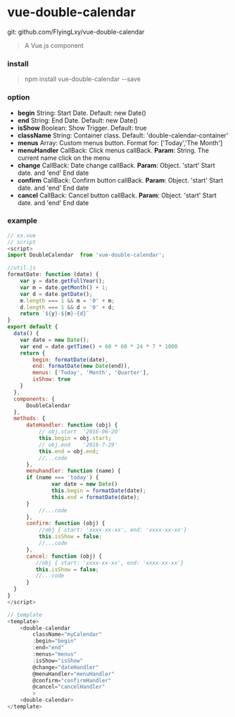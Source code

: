 # vue-double-calendar
git: github.com/FlyingLxy/vue-double-calendar
> A Vue.js component

### install
> npm install vue-double-calendar --save

### option
- **begin** String: Start Date. Default: new Date()
- **end** String: End Date. Default: new Date()
- **isShow** Boolean: Show Trigger. Default: true
- **className** String: Container class. Default: 'double-calendar-container'
- **menus** Array: Custom menus button. Format for: ['Today','The Month']
- **menuHandler** CallBack: Click menus callBack. **Param**: String. The current name click on the menu
- **change** CallBack: Date change callBack. **Param**: Object. 'start' Start date.  and 'end' End date
- **confirm** CallBack:  Confirm button callBack. **Param**: Object. 'start' Start date.  and 'end' End date
- **cancel** CallBack: Cancel button callBack. **Param**: Object. 'start' Start date.  and 'end' End date


### example
```javascript
// xx.vue
// script
<script>
import DoubleCalendar  from 'vue-double-calendar';

//util.js
formatDate: function (date) {
    var y = date.getFullYear();
    var m = date.getMonth() + 1;
    var d = date.getDate();
    m.length === 1 && m = '0' + m;
    d.length === 1 && d = '0' + d;
    return `${y}-${m}-{d}`
}
export default {
  data() {
    var date = new Date();
    var end = date.getTime() + 60 * 60 * 24 * 7 * 1000
    return {
        begin: formatDate(date),
        end: formatDate(new Date(end)),
        menus: ['Today', 'Month', 'Quarter'],
        isShow: true
    }
  },
  components: {
      DoubleCalendar
  },
  methods: {
      dateHandler: function (obj) {
          // obj.start  '2016-06-20'
          this.begin = obj.start;
          // obj.end	'2016-7-29'
          this.end = obj.end;
          //...code
      },
      menuhandler: function (name) {
	  if (name === 'today') {
              var date = new Date()
              this.begin = formatDate(date);
              this.end = formatDate(date);
	  }
          //...code
      },
      confirm: function (obj) {
          //obj { start: 'xxxx-xx-xx', end: 'xxxx-xx-xx'}
          this.isShow = false;
          //...code
      },
      cancel: function (obj) {
         //obj { start: 'xxxx-xx-xx', end: 'xxxx-xx-xx'}
         this.isShow = false;
         //...code
      }
  }
}
</script>

// template
<template>
    <double-calendar
    	className="myCalendar"
        :begin="begin"
        :end="end"
        :menus="menus"
        :isShow="isShow"
        @change="dateHandler"
        @menuHandler="menuHandler"
        @confirm="confirmHandler"
        @cancel="cancelHandler"
        >
    <double-calendar>
</template>
```
